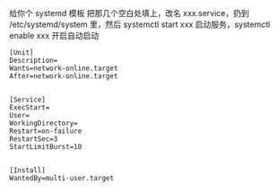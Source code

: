给你个 systemd 模板
把那几个空白处填上，改名 xxx.service，扔到 /etc/systemd/system 里，然后 systemctl start xxx 启动服务，systemctl enable xxx 开启自动启动


```
[Unit]
Description=
Wants=network-online.target
After=network-online.target


[Service]
ExecStart=
User=
WorkingDirectory=
Restart=on-failure
RestartSec=3
StartLimitBurst=10


[Install]
WantedBy=multi-user.target
```